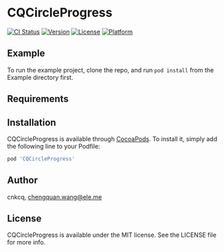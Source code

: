 # CQCircleProgress

[![CI Status](https://img.shields.io/travis/cnkcq/CQCircleProgress.svg?style=flat)](https://travis-ci.org/cnkcq/CQCircleProgress)
[![Version](https://img.shields.io/cocoapods/v/CQCircleProgress.svg?style=flat)](https://cocoapods.org/pods/CQCircleProgress)
[![License](https://img.shields.io/cocoapods/l/CQCircleProgress.svg?style=flat)](https://cocoapods.org/pods/CQCircleProgress)
[![Platform](https://img.shields.io/cocoapods/p/CQCircleProgress.svg?style=flat)](https://cocoapods.org/pods/CQCircleProgress)

## Example

To run the example project, clone the repo, and run `pod install` from the Example directory first.

## Requirements

## Installation

CQCircleProgress is available through [CocoaPods](https://cocoapods.org). To install
it, simply add the following line to your Podfile:

```ruby
pod 'CQCircleProgress'
```

## Author

cnkcq, chengquan.wang@ele.me

## License

CQCircleProgress is available under the MIT license. See the LICENSE file for more info.
